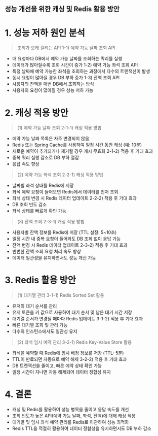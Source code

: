 ## 성능 개선을 위한 캐싱 및 Redis 활용 방안

# 1. 성능 저하 원인 분석

  > 조회가 오래 걸리는 API
 1-1) 예약 가능 날짜 조회 API
 - 매 요청마다 DB에서 예약 가능 날짜를 조회하는 쿼리를 실행
 - 데이터가 많아질수록 조회 시간이 증가
 1-2) 예약 가능 좌석 조회 API
 - 특정 날짜에 예약 가능한 좌석을 조회하는 과정에서 다수의 트랜잭션이 발생
 - 동시 요청이 많아질 경우 DB 부하 증가
 1-3) 잔액 조회 API
 - 사용자의 잔액을 매번 DB에서 조회하는 방식
 - 사용자의 요청이 많아질 경우 성능 저하 가능
   
# 2. 캐싱 적용 방안
 > (1) 예약 가능 날짜 조회
 2-1-1) 캐싱 적용 방법
 - 예약 가능 날짜 목록은 자주 변경되지 않음
 - Redis 또는 Spring Cache를 사용하여 일정 시간 동안 캐싱 (예: 10분)
 - 새로운 예약이 추가되거나 제거될 경우 캐시 무효화
 2-1-2) 적용 후 기대 효과
 - 중복 쿼리 실행 감소로 DB 부하 절감
 - 응답 속도 향상

 > (2) 예약 가능 좌석 조회
 2-2-1) 캐싱 적용 방법
 - 날짜별 좌석 상태를 Redis에 저장
 - 좌석 예약 요청이 들어오면 Redis에서 데이터를 먼저 조회
 - 좌석 상태 변경 시 Redis 데이터 업데이트
 2-2-2) 적용 후 기대 효과
 - DB 조회 빈도 감소 
 - 좌석 상태를 빠르게 확인 가능
   
 > (3) 잔액 조회
 2-3-1) 캐싱 적용 방법
 - 사용자별 잔액 정보를 Redis에 저장 (TTL 설정: 5~10초)
 - 일정 시간 내 중복 요청이 들어와도 DB 조회 없이 응답 가능
 - 잔액 변경 시 Redis 데이터 업데이트
 2-3-2) 적용 후 기대 효과
 - 빈번한 잔액 조회 요청 처리 속도 향상
 - 데이터 일관성을 유지하면서도 성능 개선 가능
   
# 3. Redis 활용 방안

 > (1) 대기열 관리
 3-1-1) Redis Sorted Set 활용
 - 유저의 대기 순서를 관리
 - 유저 토큰을 키 값으로 사용하여 대기 순서 및 남은 대기 시간 저장
 - 대기열 순서가 변경될 때마다 Redis 업데이트
 3-1-2) 적용 후 기대 효과
 - 빠른 대기열 조회 및 관리 가능
 - 다수의 인스턴스에서도 일관성 유지
 > (2) 좌석 임시 예약 관리
 3-2-1) Redis Key-Value Store 활용
 - 좌석을 예약할 때 Redis에 임시 배정 정보를 저장 (TTL: 5분)
 - TTL이 만료되면 자동으로 예약 해제
 3-2-2) 적용 후 기대 효과
 - DB 트랜잭션을 줄이고, 빠른 예약 상태 확인 가능
 - 일정 시간이 지나면 자동 해제되어 데이터 정합성 유지
   
# 4. 결론

 - 캐싱 및 Redis를 활용하여 성능 병목을 줄이고 응답 속도를 개선
 - 조회 빈도가 높은 API(예약 가능 날짜, 좌석, 잔액)에 대해 캐싱 적용
 - 대기열 및 임시 좌석 예약 관리를 Redis로 이관하여 성능 최적화
 - Redis TTL을 적절히 활용하여 데이터 정합성을 유지하면서도 DB 부하 감소

